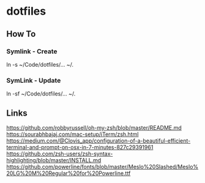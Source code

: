# dotfiles

## How To

### Symlink - Create
ln -s ~/Code/dotfiles/... ~/.

### SymLink - Update
ln -sf ~/Code/dotfiles/... ~/.


## Links

https://github.com/robbyrussell/oh-my-zsh/blob/master/README.md
https://sourabhbajaj.com/mac-setup/iTerm/zsh.html
https://medium.com/@Clovis_app/configuration-of-a-beautiful-efficient-terminal-and-prompt-on-osx-in-7-minutes-827c29391961
https://github.com/zsh-users/zsh-syntax-highlighting/blob/master/INSTALL.md
https://github.com/powerline/fonts/blob/master/Meslo%20Slashed/Meslo%20LG%20M%20Regular%20for%20Powerline.ttf